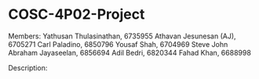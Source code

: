 # COSC-4P02-Project

Members:
Yathusan Thulasinathan, 6735955
Athavan Jesunesan (AJ), 6705271
Carl Paladino, 6850796
Yousaf Shah, 6704969
Steve John Abraham Jayaseelan, 6856694
Adil Bedri, 6820344
Fahad Khan, 6688998

Description:
